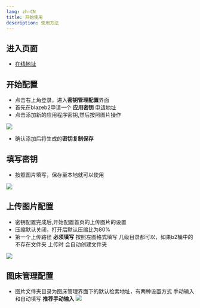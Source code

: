 ```yaml
---
lang: zh-CN
title: 开始使用
description: 使用方法
---
```


## 进入页面

- [在线地址](https://b2.mr90.top/)

## 开始配置

- 点击右上角登录，进入**密钥管理配置**界面
- 首先在blazeb2申请一个 **应用密钥** [申请地址](https://secure.backblaze.com/app_keys.htm)
- 点击添加新的应用程序密钥,然后按照图片操作

![](https://cloud.mr90.top/hexo/4/c85aceb4-475c-450d-8f9b-b26ced99e563.png)

- 确认添加后将生成的**密钥复制保存**

## 填写密钥

- 按照图片填写，保存至本地就可以使用

![](https://cloud.mr90.top/hexo/4/79140172-f18a-4c28-a63e-01e9171d26ea.png)

## 上传图片配置

- 密钥配置完成后,开始配置首页的上传图片的设置
- 压缩默认关闭，打开后默认压缩比为80% 
- 第一个上传路径 **必须填写** 按照左图格式填写  几级目录都可以，如果b2桶中的不存在文件夹  上传时 会自动创建文件夹

![](https://cloud.mr90.top/hexo/5/ae1490c5-7272-4d36-a19e-bcff4e85c781.png)

## 图床管理配置

- 图片文件夹目录为图床管理界面下的默认检索地址，有两种设置方式 手动输入和自动填写 **推荐手动输入**
![](https://cloud.mr90.top/hexo/5/efcf7f6e-2f4f-4276-9de4-6433aa3bc8cb.png)